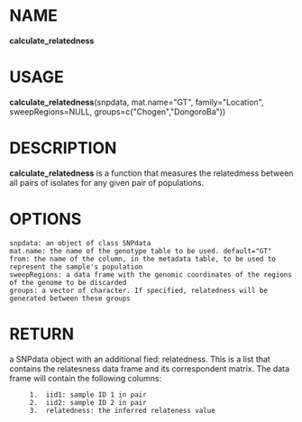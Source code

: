 # NAME

**calculate_relatedness**

# USAGE

**calculate_relatedness**(snpdata, mat.name="GT", family="Location", sweepRegions=NULL, groups=c("Chogen","DongoroBa"))

# DESCRIPTION

**calculate_relatedness** is a function that measures the relatedmess between all pairs of isolates for any given pair of populations.

# OPTIONS
```
snpdata: an object of class SNPdata
mat.name: the name of the genotype table to be used. default="GT"
from: the name of the column, in the metadata table, to be used to represent the sample's population
sweepRegions: a data frame with the genomic coordinates of the regions of the genome to be discarded
groups: a vector of character. If specified, relatedness will be generated between these groups
```

# RETURN
a SNPdata object with an additional fied: relatedness. This is a list that contains the relatesness data frame and its correspondent matrix. The data frame will contain the following columns:
```
     1.  iid1: sample ID 1 in pair
     2.  iid2: sample ID 2 in pair
     3.  relatedness: the inferred relateness value
```
